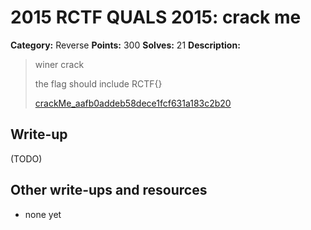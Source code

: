 # 2015 RCTF QUALS 2015: crack me

**Category:** Reverse
**Points:** 300
**Solves:** 21
**Description:**

> winer crack
> 
> the flag should include RCTF{}
> 
> 
> [crackMe_aafb0addeb58dece1fcf631a183c2b20](./crackMe_aafb0addeb58dece1fcf631a183c2b20)


## Write-up

(TODO)

## Other write-ups and resources

* none yet
